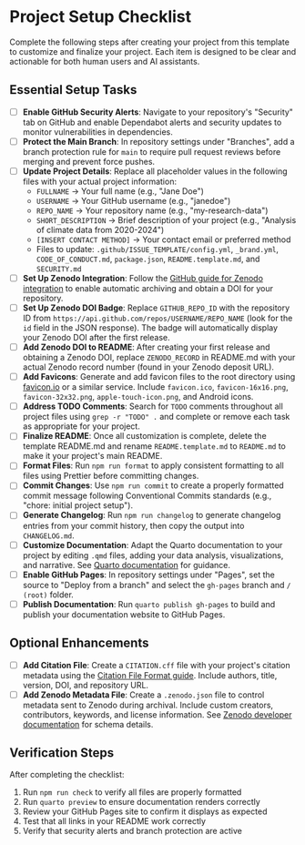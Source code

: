 # Project Setup Checklist

Complete the following steps after creating your project from this template to customize and finalize your project. Each item is designed to be clear and actionable for both human users and AI assistants.

## Essential Setup Tasks

- [ ] **Enable GitHub Security Alerts**: Navigate to your repository's "Security" tab on GitHub and enable Dependabot alerts and security updates to monitor vulnerabilities in dependencies.
- [ ] **Protect the Main Branch**: In repository settings under "Branches", add a branch protection rule for `main` to require pull request reviews before merging and prevent force pushes.
- [ ] **Update Project Details**: Replace all placeholder values in the following files with your actual project information:
  - `FULLNAME` → Your full name (e.g., "Jane Doe")
  - `USERNAME` → Your GitHub username (e.g., "janedoe")
  - `REPO_NAME` → Your repository name (e.g., "my-research-data")
  - `SHORT_DESCRIPTION` → Brief description of your project (e.g., "Analysis of climate data from 2020-2024")
  - `[INSERT CONTACT METHOD]` → Your contact email or preferred method
  - Files to update: `.github/ISSUE_TEMPLATE/config.yml`, `_brand.yml`, `CODE_OF_CONDUCT.md`, `package.json`, `README.template.md`, and `SECURITY.md`
- [ ] **Set Up Zenodo Integration**: Follow the [GitHub guide for Zenodo integration](https://docs.github.com/en/repositories/archiving-a-github-repository/referencing-and-citing-content) to enable automatic archiving and obtain a DOI for your repository.
- [ ] **Set Up Zenodo DOI Badge**: Replace `GITHUB_REPO_ID` with the repository ID from `https://api.github.com/repos/USERNAME/REPO_NAME` (look for the `id` field in the JSON response). The badge will automatically display your Zenodo DOI after the first release.
- [ ] **Add Zenodo DOI to README**: After creating your first release and obtaining a Zenodo DOI, replace `ZENODO_RECORD` in README.md with your actual Zenodo record number (found in your Zenodo deposit URL).
- [ ] **Add Favicons**: Generate and add favicon files to the root directory using [favicon.io](https://favicon.io/) or a similar service. Include `favicon.ico`, `favicon-16x16.png`, `favicon-32x32.png`, `apple-touch-icon.png`, and Android icons.
- [ ] **Address TODO Comments**: Search for `TODO` comments throughout all project files using `grep -r "TODO" .` and complete or remove each task as appropriate for your project.
- [ ] **Finalize README**: Once all customization is complete, delete the template README.md and rename `README.template.md` to `README.md` to make it your project's main README.
- [ ] **Format Files**: Run `npm run format` to apply consistent formatting to all files using Prettier before committing changes.
- [ ] **Commit Changes**: Use `npm run commit` to create a properly formatted commit message following Conventional Commits standards (e.g., "chore: initial project setup").
- [ ] **Generate Changelog**: Run `npm run changelog` to generate changelog entries from your commit history, then copy the output into `CHANGELOG.md`.
- [ ] **Customize Documentation**: Adapt the Quarto documentation to your project by editing `.qmd` files, adding your data analysis, visualizations, and narrative. See [Quarto documentation](https://quarto.org/docs/websites/#workflow) for guidance.
- [ ] **Enable GitHub Pages**: In repository settings under "Pages", set the source to "Deploy from a branch" and select the `gh-pages` branch and `/ (root)` folder.
- [ ] **Publish Documentation**: Run `quarto publish gh-pages` to build and publish your documentation website to GitHub Pages.

## Optional Enhancements

- [ ] **Add Citation File**: Create a `CITATION.cff` file with your project's citation metadata using the [Citation File Format guide](https://citation-file-format.github.io/). Include authors, title, version, DOI, and repository URL.
- [ ] **Add Zenodo Metadata File**: Create a `.zenodo.json` file to control metadata sent to Zenodo during archival. Include custom creators, contributors, keywords, and license information. See [Zenodo developer documentation](https://developers.zenodo.org/?python#add-metadata-to-your-github-repository-release) for schema details.

## Verification Steps

After completing the checklist:

1. Run `npm run check` to verify all files are properly formatted
2. Run `quarto preview` to ensure documentation renders correctly
3. Review your GitHub Pages site to confirm it displays as expected
4. Test that all links in your README work correctly
5. Verify that security alerts and branch protection are active
